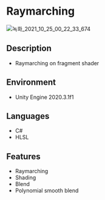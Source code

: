# Raymarching

![녹화_2021_10_25_00_22_33_674](https://user-images.githubusercontent.com/69115321/149338958-f56c796f-f7fd-44b5-9990-de82b0210d69.gif)

Description
----
  - Raymarching on fragment shader

Environment
----
  - Unity Engine 2020.3.1f1

Languages
----
  - C#
  - HLSL

Features
----
  - Raymarching
  - Shading
  - Blend
  - Polynomial smooth blend
